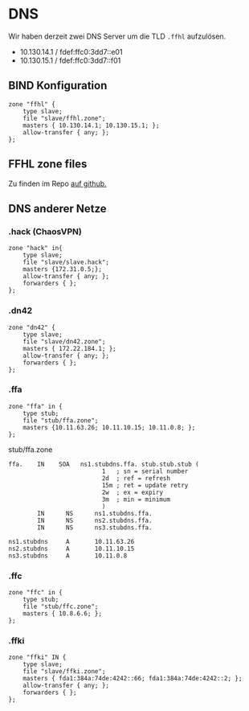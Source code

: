 # DNS

Wir haben derzeit zwei DNS Server um die TLD `.ffhl` aufzulösen.

 * 10.130.14.1 / fdef:ffc0:3dd7::e01
 * 10.130.15.1 / fdef:ffc0:3dd7::f01

## BIND Konfiguration

    zone "ffhl" {
        type slave;
        file "slave/ffhl.zone";
        masters { 10.130.14.1; 10.130.15.1; };
        allow-transfer { any; };
    };

## FFHL zone files

Zu finden im Repo [auf github.](https://github.com/MetaMeute/ffhl-dns)

## DNS anderer Netze

### .hack (ChaosVPN)

    zone "hack" in{
        type slave;
        file "slave/slave.hack";
        masters {172.31.0.5;};
        allow-transfer { any; };
        forwarders { };
    };


### .dn42

    zone "dn42" {
        type slave;
        file "slave/dn42.zone";
        masters { 172.22.184.1; };
        allow-transfer { any; };
        forwarders { };
    };

### .ffa

    zone "ffa" in {
        type stub;
        file "stub/ffa.zone";
        masters {10.11.63.26; 10.11.10.15; 10.11.0.8; };
    };

stub/ffa.zone

    ffa.    IN    SOA   ns1.stubdns.ffa. stub.stub.stub (
                              1   ; sn = serial number
                              2d  ; ref = refresh
                              15m ; ret = update retry
                              2w  ; ex = expiry
                              3m  ; min = minimum
                              )
            IN      NS      ns1.stubdns.ffa.
            IN      NS      ns2.stubdns.ffa.
            IN      NS      ns3.stubdns.ffa.

    ns1.stubdns     A       10.11.63.26
    ns2.stubdns     A       10.11.10.15
    ns3.stubdns     A       10.11.0.8

### .ffc

    zone "ffc" in {
        type stub;
        file "stub/ffc.zone";
        masters { 10.8.6.6; };
    };

### .ffki

    zone "ffki" IN {
        type slave;
        file "slave/ffki.zone";
        masters { fda1:384a:74de:4242::66; fda1:384a:74de:4242::2; };
        allow-transfer { any; };
        forwarders { };
    };

